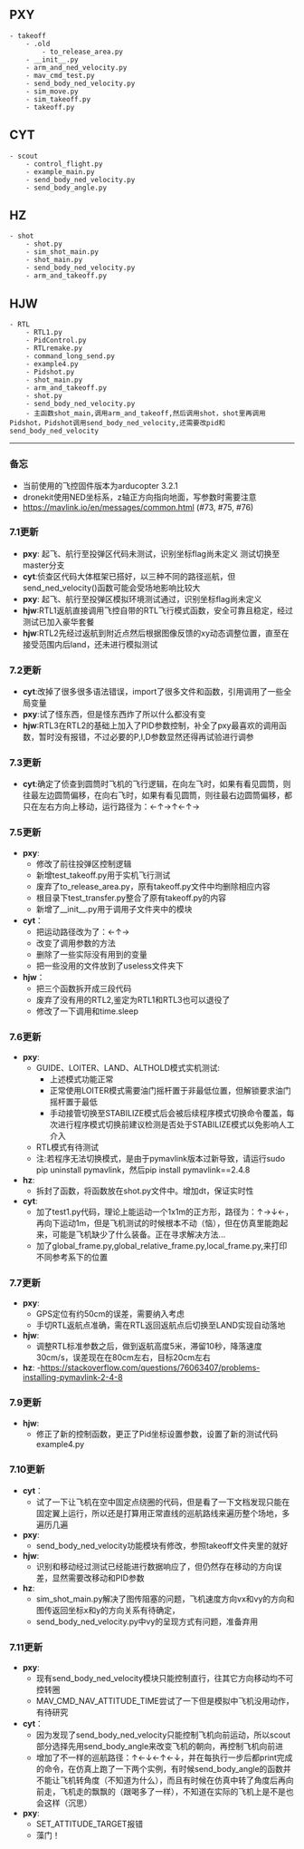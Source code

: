 ## PXY ##
    - takeoff
        - .old
            - to_release_area.py
        - __init__.py
        - arm_and_ned_velocity.py
        - mav_cmd_test.py
        - send_body_ned_velocity.py
        - sim_move.py
        - sim_takeoff.py
        - takeoff.py 
## CYT ##
    - scout
        - control_flight.py
        - example_main.py
        - send_body_ned_velocity.py
        - send_body_angle.py
##  HZ ##
    - shot
        - shot.py
        - sim_shot_main.py
        - shot_main.py
        - send_body_ned_velocity.py
        - arm_and_takeoff.py
##  HJW ##
    - RTL
        - RTL1.py
        - PidControl.py
        - RTLremake.py
        - command_long_send.py
        - example4.py
        - Pidshot.py
        - shot_main.py
        - arm_and_takeoff.py
        - shot.py
        - send_body_ned_velocity.py
        - 主函数shot_main,调用arm_and_takeoff,然后调用shot，shot里再调用Pidshot，Pidshot调用send_body_ned_velocity,还需要改pid和send_body_ned_velocity
 ---
 ### 备忘 ###
 - 当前使用的飞控固件版本为arducopter 3.2.1
 - dronekit使用NED坐标系，z轴正方向指向地面，写参数时需要注意
 - https://mavlink.io/en/messages/common.html (#73, #75, #76)

 ### 7.1更新 ###
 - **pxy**: 起飞、航行至投弹区代码未测试，识别坐标flag尚未定义 测试切换至master分支
 - **cyt**:侦查区代码大体框架已搭好，以三种不同的路径巡航，但send_ned_velocity()函数可能会受场地影响比较大
 - **pxy**: 起飞、航行至投弹区模拟环境测试通过，识别坐标flag尚未定义
 - **hjw**:RTL1返航直接调用飞控自带的RTL飞行模式函数，安全可靠且稳定，经过测试已加入豪华套餐
 - **hjw**:RTL2先经过返航到附近点然后根据图像反馈的xy动态调整位置，直至在接受范围内后land，还未进行模拟测试
 ### 7.2更新 ###
 - **cyt**:改掉了很多很多语法错误，import了很多文件和函数，引用调用了一些全局变量
 - **pxy**:试了怪东西，但是怪东西炸了所以什么都没有变
 - **hjw**:RTL3在RTL2的基础上加入了PID参数控制，补全了pxy最喜欢的调用函数，暂时没有报错，不过必要的P,I,D参数显然还得再试验进行调参
 ### 7.3更新 ###
 - **cyt**:确定了侦查到圆筒时飞机的飞行逻辑，在向左飞时，如果有看见圆筒，则往最左边圆筒偏移，在向右飞时，如果有看见圆筒，则往最右边圆筒偏移，都只在左右方向上移动，运行路径为：←↑→↑←↑→
 ### 7.5更新 ###
 - **pxy**:
    - 修改了前往投弹区控制逻辑
    - 新增test_takeoff.py用于实机飞行测试
    - 废弃了to_release_area.py，原有takeoff.py文件中均删除相应内容
    - 根目录下test_transfer.py整合了原有takeoff.py的内容
    - 新增了__init__.py用于调用子文件夹中的模块
 - **cyt**：
    - 把运动路径改为了：←↑→
    - 改变了调用参数的方法
    - 删除了一些实际没有用到的变量
    - 把一些没用的文件放到了useless文件夹下
 - **hjw**：
    - 把三个函数拆开成三段代码
    - 废弃了没有用的RTL2,鉴定为RTL1和RTL3也可以退役了
    - 修改了一下调用和time.sleep
### 7.6更新 ###
- **pxy**:
    - GUIDE、LOITER、LAND、ALTHOLD模式实机测试:
        - 上述模式功能正常
        - 正常使用LOITER模式需要油门摇杆置于非最低位置，但解锁要求油门摇杆置于最低
        - 手动接管切换至STABILIZE模式后会被后续程序模式切换命令覆盖，每次进行程序模式切换前建议检测是否处于STABILIZE模式以免影响人工介入
    - RTL模式有待测试
    - 注:若程序无法切换模式，是由于pymavlink版本过新导致，请运行sudo pip uninstall pymavlink，然后pip install pymavlink==2.4.8
- **hz**:
    - 拆封了函数，将函数放在shot.py文件中。增加dt，保证实时性
- **cyt**:
    - 加了test1.py代码，理论上能运动一个1x1m的正方形，路径为：↑→↓←，再向下运动1m，但是飞机测试的时候根本不动（恼），但在仿真里能跑起来，可能是飞机缺少了什么装备。正在寻求解决方法...
    - 加了global_frame.py,global_relative_frame.py,local_frame.py,来打印不同参考系下的位置
### 7.7更新 ###
- **pxy**:
    - GPS定位有约50cm的误差，需要纳入考虑
    - 手切RTL返航点准确，需在RTL返回返航点后切换至LAND实现自动落地
- **hjw**:
    - 调整RTL标准参数之后，做到返航高度5米，滞留10秒，降落速度30cm/s，误差现在在80cm左右，目标20cm左右
- **hz**:
    -https://stackoverflow.com/questions/76063407/problems-installing-pymavlink-2-4-8
### 7.9更新 ###
- **hjw**:
    - 修正了新的控制函数，更正了Pid坐标设置参数，设置了新的测试代码example4.py
### 7.10更新 ###
- **cyt**：
    - 试了一下让飞机在空中固定点绕圈的代码，但是看了一下文档发现只能在固定翼上运行，所以还是打算用正常直线的巡航路线来遍历整个场地，多遍历几遍
- **pxy**:
    - send_body_ned_velocity功能模块有修改，参照takeoff文件夹里的就好
- **hjw**:
    - 识别和移动经过测试已经能进行数据响应了，但仍然存在移动的方向误差，显然需要改移动和PID参数
- **hz**:
    - sim_shot_main.py解决了图传阻塞的问题，飞机速度方向vx和vy的方向和图传返回坐标x和y的方向关系有待确定，
    - send_body_ned_velocity.py中vy的呈现方式有问题，准备弃用
### 7.11更新 ###
- **pxy**:
    - 现有send_body_ned_velocity模块只能控制直行，往其它方向移动均不可控转圈
    - MAV_CMD_NAV_ATTITUDE_TIME尝试了一下但是模拟中飞机没用动作，有待研究
- **cyt**：
    - 因为发现了send_body_ned_velocity只能控制飞机向前运动，所以scout部分选择先用send_body_angle来改变飞机的朝向，再控制飞机向前进
    - 增加了不一样的巡航路径：↑←↓←↑←↓，并在每执行一步后都print完成的命令，在仿真上跑了一下两个实例，有时候send_body_angle的函数并不能让飞机转角度（不知道为什么），而且有时候在仿真中转了角度后再向前走，飞机走的飘飘的（跟喝多了一样），不知道在实际的飞机上是不是也会这样（沉思）
- **pxy**:
    - SET_ATTITUDE_TARGET报错
    - 藻门！